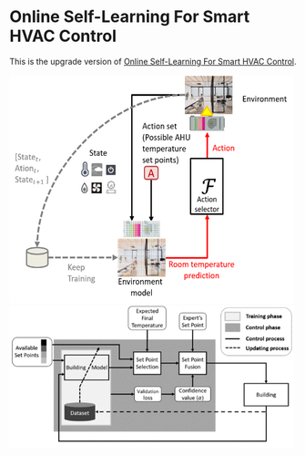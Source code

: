 # Online Self-Learning For Smart HVAC Control
This is the upgrade version of <a href="https://ieeexplore.ieee.org/document/8914027">Online Self-Learning For Smart HVAC Control</a>.<br><br>
<img src="./png/Tiser.png" width="500" height="400"><br>
<img src="./png/System.png" width="500" height="250">

